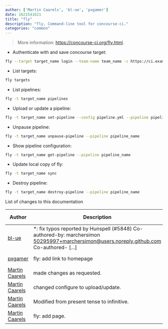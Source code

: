```yaml
---
author: ['Martin Caarels', 'bl-ue', 'pxgamer']
date: 1621541621
title: "fly"
description: "fly, Command-line tool for concourse-ci."
categories: "common"
---
```

> More information: <https://concourse-ci.org/fly.html>.

- Authenticate with and save concourse target:

```bash
fly --target target_name login --team-name team_name -c https://ci.example.com
```

- List targets:

```bash
fly targets
```

- List pipelines:

```bash
fly -t target_name pipelines
```

- Upload or update a pipeline:

```bash
fly -t target_name set-pipeline --config pipeline.yml --pipeline pipeline_name
```

- Unpause pipeline:

```bash
fly -t target_name unpause-pipeline --pipeline pipeline_name
```

- Show pipeline configuration:

```bash
fly -t target_name get-pipeline --pipeline pipeline_name
```

- Update local copy of fly:

```bash
fly -t target_name sync
```

- Destroy pipeline:

```bash
fly -t target_name destroy-pipeline --pipeline pipeline_name
```
List of changes to this documentation


Author | Description | ISO 8601 Date | GitHub link
------|-----|-----|-----
[bl-ue](mailto:54780737+bl-ue@users.noreply.github.com) | *: fix typos reported by Hunspell (#5848) Co-authored-by: marchersimon <50295997+marchersimon@users.noreply.github.com> Co-authored- [...] | 2021-05-20T22:13:41 | [8ebd171d6f00](https://github.com/tldr-pages/tldr/commit/8ebd171d6f001698709fefc02b1fd5cc9f3a99c4)
[pxgamer](mailto:owzie123@gmail.com) | fly: add link to homepage | 2019-06-07T23:58:59 | [0b0a8f35b3e7](https://github.com/tldr-pages/tldr/commit/0b0a8f35b3e7ddd35d641345559a569f14159ecf)
[Martin Caarels](mailto:martin@caarels.com) | made changes as requested. | 2017-10-24T14:38:39 | [2c7f5e1c5caa](https://github.com/tldr-pages/tldr/commit/2c7f5e1c5caa5bbac0a1029534f4fbd3f88c5af0)
[Martin Caarels](mailto:martin@caarels.com) | changed configure to upload/update. | 2017-10-15T21:25:32 | [dd71e8fc663e](https://github.com/tldr-pages/tldr/commit/dd71e8fc663e78a5aff70f5ed29e74493b1f5e5f)
[Martin Caarels](mailto:martin@caarels.com) | Modified from present tense to infinitive. | 2017-10-14T19:32:16 | [fc20b0366c4c](https://github.com/tldr-pages/tldr/commit/fc20b0366c4c84c865dce0a86671fd8988bdb504)
[Martin Caarels](mailto:martin@caarels.com) | fly: add page. | 2017-10-14T19:27:22 | [8eaae1e9f84c](https://github.com/tldr-pages/tldr/commit/8eaae1e9f84c0e770b102ccc4c4b8e14506ea68e)

